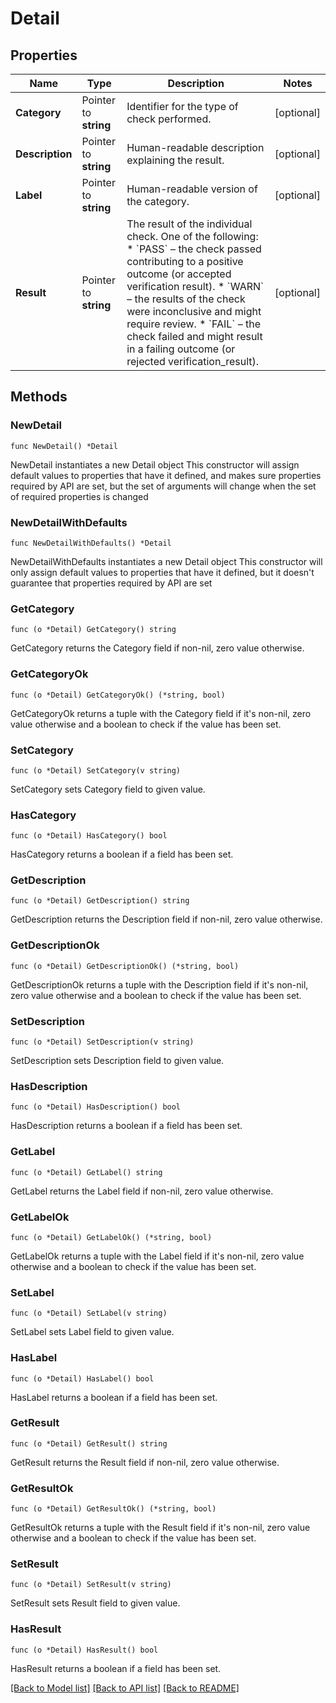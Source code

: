 # Detail

## Properties

Name | Type | Description | Notes
------------ | ------------- | ------------- | -------------
**Category** | Pointer to **string** | Identifier for the type of check performed. | [optional] 
**Description** | Pointer to **string** | Human-readable description explaining the result. | [optional] 
**Label** | Pointer to **string** | Human-readable version of the category. | [optional] 
**Result** | Pointer to **string** | The result of the individual check. One of the following: * &#x60;PASS&#x60; – the check passed contributing to a positive outcome (or accepted verification result). * &#x60;WARN&#x60; – the results of the check were inconclusive and might require review. * &#x60;FAIL&#x60; – the check failed and might result in a failing outcome (or rejected verification_result).  | [optional] 

## Methods

### NewDetail

`func NewDetail() *Detail`

NewDetail instantiates a new Detail object
This constructor will assign default values to properties that have it defined,
and makes sure properties required by API are set, but the set of arguments
will change when the set of required properties is changed

### NewDetailWithDefaults

`func NewDetailWithDefaults() *Detail`

NewDetailWithDefaults instantiates a new Detail object
This constructor will only assign default values to properties that have it defined,
but it doesn't guarantee that properties required by API are set

### GetCategory

`func (o *Detail) GetCategory() string`

GetCategory returns the Category field if non-nil, zero value otherwise.

### GetCategoryOk

`func (o *Detail) GetCategoryOk() (*string, bool)`

GetCategoryOk returns a tuple with the Category field if it's non-nil, zero value otherwise
and a boolean to check if the value has been set.

### SetCategory

`func (o *Detail) SetCategory(v string)`

SetCategory sets Category field to given value.

### HasCategory

`func (o *Detail) HasCategory() bool`

HasCategory returns a boolean if a field has been set.

### GetDescription

`func (o *Detail) GetDescription() string`

GetDescription returns the Description field if non-nil, zero value otherwise.

### GetDescriptionOk

`func (o *Detail) GetDescriptionOk() (*string, bool)`

GetDescriptionOk returns a tuple with the Description field if it's non-nil, zero value otherwise
and a boolean to check if the value has been set.

### SetDescription

`func (o *Detail) SetDescription(v string)`

SetDescription sets Description field to given value.

### HasDescription

`func (o *Detail) HasDescription() bool`

HasDescription returns a boolean if a field has been set.

### GetLabel

`func (o *Detail) GetLabel() string`

GetLabel returns the Label field if non-nil, zero value otherwise.

### GetLabelOk

`func (o *Detail) GetLabelOk() (*string, bool)`

GetLabelOk returns a tuple with the Label field if it's non-nil, zero value otherwise
and a boolean to check if the value has been set.

### SetLabel

`func (o *Detail) SetLabel(v string)`

SetLabel sets Label field to given value.

### HasLabel

`func (o *Detail) HasLabel() bool`

HasLabel returns a boolean if a field has been set.

### GetResult

`func (o *Detail) GetResult() string`

GetResult returns the Result field if non-nil, zero value otherwise.

### GetResultOk

`func (o *Detail) GetResultOk() (*string, bool)`

GetResultOk returns a tuple with the Result field if it's non-nil, zero value otherwise
and a boolean to check if the value has been set.

### SetResult

`func (o *Detail) SetResult(v string)`

SetResult sets Result field to given value.

### HasResult

`func (o *Detail) HasResult() bool`

HasResult returns a boolean if a field has been set.


[[Back to Model list]](../README.md#documentation-for-models) [[Back to API list]](../README.md#documentation-for-api-endpoints) [[Back to README]](../README.md)



